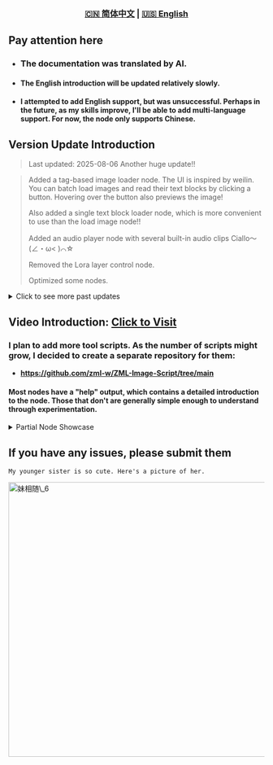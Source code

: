 <div align="center">

### [🇨🇳 简体中文](README.md) | [🇺🇸 English](README\_EN.md)

</div>

## Pay attention here

- ### The documentation was translated by AI.

- #### The English introduction will be updated relatively slowly.

- #### I attempted to add English support, but was unsuccessful. Perhaps in the future, as my skills improve, I'll be able to add multi-language support. For now, the node only supports Chinese.

## Version Update Introduction
> Last updated: 2025-08-06 Another huge update!!

> Added a tag-based image loader node. The UI is inspired by weilin. You can batch load images and read their text blocks by clicking a button. Hovering over the button also previews the image!
> 
> Also added a single text block loader node, which is more convenient to use than the load image node!!
>
> Added an audio player node with several built-in audio clips Ciallo～(∠・ω< )⌒☆
> 
> Removed the Lora layer control node.
>
> Optimized some nodes.

<details>

<summary>Click to see more past updates</summary>



> Update date: 2025-08-03

>
> It should now be installable via the Manager, I've fixed the bug!
>
> Added a dual float node.
>
> Added a preset resolution node, similar in function to the preset text node.
>
> Added a dual integer V3 (judgment node). It presets three resolution sizes in the node and then judges the value from the input. If the input width > height, it outputs the first preset resolution. If width < height, it outputs the third preset resolution. If width = height or the difference is within a threshold, it outputs the second resolution. I made this for generating videos, as the V2 version still required manual switching, and I would sometimes forget to adjust it. The V3 version can automatically determine the video resolution, which is much more convenient.
>
> To quickly prepare Lora introductions (log), trigger words (txt), and images, I've created a node to parse Lora metadata. Just load a Lora, and it will automatically download the necessary txt, log, and image files required by the Lora loader, placing them in a 'zml' subfolder within the Lora's directory. Very convenient.
>
> The visual crop node now supports outputting at the original resolution.
>

> **Below are previous node descriptions**
>

> 0. Compared to the official Save Image node, this one adds a text block input. You can input any text prompt, and it will be written to the image's metadata (not the workflow info). The text block requires a specific method to be extracted. It supports custom prefixes/suffixes for filenames, image name counting, and naming based on the current time. It can also scale the image and delete the image's metadata (workflow info), retaining only the text block to significantly reduce disk space usage.
>
> 1. Compared to the official Load Image node, this node only loads a single frame, even from a GIF. It supports outputting images with a transparent channel, reading the image's filename, and reading the text block info saved in the image—yes, the same text block saved by the save node.
>
> 2. The Load Image from Path node supports reading images and corresponding text blocks from a folder. It supports three modes: fixed index, sequential index, and random index (enjoy the gacha!).
>
> 3. The Image/GIF to HTML file node completely conceals the content. You can't see what's inside until you download and open it locally. As for when to use this feature... you know what I mean ;)
>
> 4. Converts NAI weight format to SD weight format. It can also help filter unwanted tags, format punctuation, and custom-delete any characters.
>
> 5. Random Text Line (also supports sequential and indexed loading) and Random Artist (you can customize the number of random artists and the min/max artist weights). It includes a txt file with 1000 artists, and you can add your own.
>
> 6. There are multiple text input and text selection nodes. The text selection node is for pre-writing prompts and then choosing which one to enable, suitable for commonly used prompts.
>
> 7. A node to constrain resolution formats. It can be used to format the resolution for image generation (default is a multiple of '8') or to constrain formats for other specific uses. How you use it is up to you.
>
> 8. You can use a YOLO model to automatically censor/mosaic images, or you can input your own mask to do so.
>
> 9. You can add text watermarks to images. The text automatically wraps when it reaches the image border, and you can also generate a full-screen watermark. Commercial-use fonts are built-in.
>
> 10. You can generate random integers or use preset integers and call them by index, making it simple to generate images at random resolutions or quickly switch between resolutions.
>
> 11. Three new Lora nodes were created based on the lora node (LoRA Loader (pysss)) from ComfyUI-Custom-Scripts. Original node GitHub link: https://github.com/pythongosssss/ComfyUI-Custom-Scripts. Thanks to the original author for their work. To use it, create a 'zml' subfolder in your lora directory. Place image, txt, and log files with the same name as the lora file inside. The node can then read this information. Hovering over a lora in the selection list will show a preview image, and it also categorizes loras by folder. The structure should be: `lora/zml`. For example, for `111.safetensors` in the `lora` folder, you would have `111.png`, `111.txt`, and `111.log` in the `lora/zml` folder. This is a great idea, thanks again to the original author.
>
> 12. Visual Crop Image node: Connect a Load Image node to it, then click the "Crop Image" button to open a UI for manually adjusting the crop area. It supports four cropping modes: rectangle, circle, path selection, and brush (lasso) selection. No more need to open Photoshop!
>
> 13. Crop Solid Color Background node: Automatically removes excess pixels from a solid background. It currently supports white, green, and transparent. The node crops as much unused pixel space as possible to facilitate image stitching. It supports cropping the background into rectangular and irregular shapes.
>
> 14. Add Solid Color Background node: Adds a border to the outside of an image. If the image has a transparent channel, it can detect the subject's outline and add the border based on that outline. Supported border colors are white, black, green, and transparent.
>
> 15. Merge Images node: This is for photoshopping 2-4 images together. Although other nodes do this, I found them not very user-friendly, so I made this one. Like the crop node, you click a button to open a UI to process the image. No need to run the workflow beforehand. Just connect Load Image nodes, click the button to edit, and your changes are saved within the node. Running the workflow will then output the processed image. It can also be used for censoring images.
>
> 16. Painter node: A simple brush to draw freely on an image.
>
> 17. Image Pause node: The node will pause the workflow for 15s, allowing you to choose which of the three output pipes the image should go to. Unselected pipes will only output a placeholder image instead of the input image. My ZML Save Image node is optimized to not save these 1x1 placeholder images, which general save nodes might do.

</details>

## Video Introduction: [Click to Visit](https://www.bilibili.com/video/BV1i4twzDELr/?spm\_id\_from=333.1007.0.0\&vd\_source=0134812498ce59b7f53810ad84889d12)

### I plan to add more tool scripts. As the number of scripts might grow, I decided to create a separate repository for them:

- **https://github.com/zml-w/ZML-Image-Script/tree/main**

#### Most nodes have a "help" output, which contains a detailed introduction to the node. Those that don't are generally simple enough to understand through experimentation.

<details>
<summary>Partial Node Showcase</summary>

> <img width="1632" height="875" alt="1" src="https://github.com/user-attachments/assets/77ccda88-1851-4948-a45b-2f42b46d7f53" />
>
> <img width="1601" height="784" alt="2" src="https://github.com/user-attachments/assets/21f9d0aa-834e-48dd-9384-584e0a215284" />
>
> <img width="1210" height="913" alt="3" src="https://github.com/user-attachments/assets/3359a2fd-a55a-4068-aa25-0338298b7c0b" />
>
> <img width="1698" height="862" alt="4" src="https://github.com/user-attachments/assets/059746d8-31e0-4c97-a620-6e490a6a79b4" />
> 
> <img width="1607" height="755" alt="5" src="https://github.com/user-attachments/assets/8fe91394-8874-4eb4-85dc-d7f8ce6a86da" />
>
> <img width="1719" height="745" alt="6" src="https://github.com/user-attachments/assets/2eee7e21-52a0-4d6a-bd9f-8edd52e84eff" />
>
> <img width="1261" height="762" alt="7" src="https://github.com/user-attachments/assets/a1e67136-0ed7-4664-8f3a-3de69282f71b" />
>
> <img width="982" height="893" alt="8" src="https://github.com/user-attachments/assets/dd905d68-138d-4c30-a0e2-dbdb206c11e9" />
>
> <img width="1254" height="753" alt="9" src="https://github.com/user-attachments/assets/14e6f8df-8b36-4d06-a827-8bbdef1b0e8f" />
>
> <img width="1389" height="683" alt="10" src="https://github.com/user-attachments/assets/0757a6e3-d557-4284-ad56-dcc0e004b41c" />
>
> <img width="1294" height="816" alt="11" src="https://github.com/user-attachments/assets/de9b70a5-03b0-426a-90fc-bf1d8295abf2" />
>
> <img width="1131" height="712" alt="12" src="https://github.com/user-attachments/assets/c0d253aa-96c2-4a9e-b64f-682f3908fa2e" />
>
> <img width="1196" height="639" alt="13" src="https://github.com/user-attachments/assets/c1793444-d44f-47cd-89a4-67c408cde01e" />
>
> <img width="911" height="894" alt="14" src="https://github.com/user-attachments/assets/4f666b73-f968-4182-a327-e29187ddf202" />
>
> <img width="1290" height="760" alt="15" src="https://github.com/user-attachments/assets/5a520228-fe42-49c9-a43d-e545474254f4" />

</details>

## If you have any issues, please submit them

`My younger sister is so cute. Here's a picture of her.`

<img width="1024" height="540" alt="妹相随\_6" src="https://github.com/user-attachments/assets/bc18deae-6c3c-4e70-a642-1b4210accdc3" />


